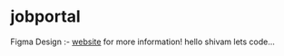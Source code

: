 # jobportal

Figma Design  :-  [website](https://www.figma.com/design/K8XCqqAJ2vKbbI64ijwNe1/(FREE)-Jobie---Job-Portal-iOS-App-Design-UI-Template-(Community)?node-id=6-303&t=U5MCJ9sDkYyN77uA-0) for more information!
hello shivam lets code...

